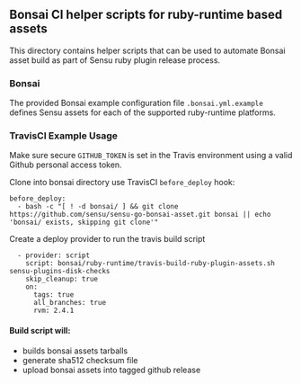 ## Bonsai CI helper scripts for ruby-runtime based assets

This directory contains helper scripts that can be used to automate Bonsai asset build as part of Sensu ruby plugin release process.

### Bonsai 
The provided Bonsai example configuration file `.bonsai.yml.example` defines Sensu assets for each of the supported ruby-runtime platforms.

### TravisCI Example Usage

Make sure secure `GITHUB_TOKEN` is set in the Travis environment using a valid Github personal access token.

Clone into bonsai directory use TravisCI `before_deploy` hook:
```
before_deploy:
  - bash -c "[ ! -d bonsai/ ] && git clone https://github.com/sensu/sensu-go-bonsai-asset.git bonsai || echo 'bonsai/ exists, skipping git clone'"
```

Create a deploy provider to run the travis build script
```
  - provider: script
    script: bonsai/ruby-runtime/travis-build-ruby-plugin-assets.sh sensu-plugins-disk-checks
    skip_cleanup: true
    on:
      tags: true
      all_branches: true
      rvm: 2.4.1

```

#### Build script will:

* builds bonsai assets tarballs
* generate sha512 checksum file
* upload bonsai assets into tagged github release

